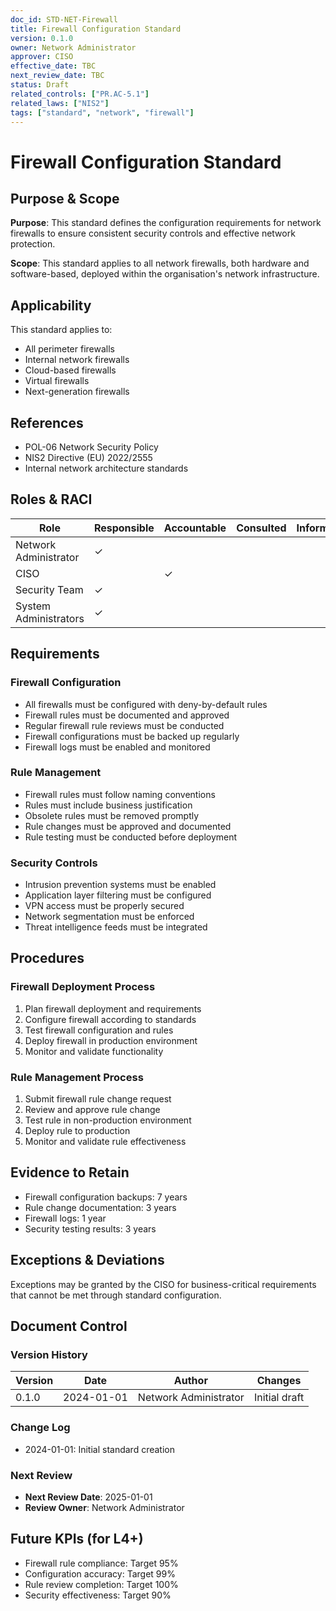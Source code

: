 ```yaml
---
doc_id: STD-NET-Firewall
title: Firewall Configuration Standard
version: 0.1.0
owner: Network Administrator
approver: CISO
effective_date: TBC
next_review_date: TBC
status: Draft
related_controls: ["PR.AC-5.1"]
related_laws: ["NIS2"]
tags: ["standard", "network", "firewall"]
---
```


# Firewall Configuration Standard

## Purpose & Scope

**Purpose**: This standard defines the configuration requirements for network firewalls to ensure consistent security controls and effective network protection.

**Scope**: This standard applies to all network firewalls, both hardware and software-based, deployed within the organisation's network infrastructure.

## Applicability

This standard applies to:
- All perimeter firewalls
- Internal network firewalls
- Cloud-based firewalls
- Virtual firewalls
- Next-generation firewalls

## References

- POL-06 Network Security Policy
- NIS2 Directive (EU) 2022/2555
- Internal network architecture standards

## Roles & RACI

| Role | Responsible | Accountable | Consulted | Informed |
|------|-------------|-------------|-----------|----------|
| Network Administrator | ✓ | | | |
| CISO | | ✓ | | |
| Security Team | ✓ | | | |
| System Administrators | ✓ | | | |

## Requirements

### Firewall Configuration
- All firewalls must be configured with deny-by-default rules
- Firewall rules must be documented and approved
- Regular firewall rule reviews must be conducted
- Firewall configurations must be backed up regularly
- Firewall logs must be enabled and monitored

### Rule Management
- Firewall rules must follow naming conventions
- Rules must include business justification
- Obsolete rules must be removed promptly
- Rule changes must be approved and documented
- Rule testing must be conducted before deployment

### Security Controls
- Intrusion prevention systems must be enabled
- Application layer filtering must be configured
- VPN access must be properly secured
- Network segmentation must be enforced
- Threat intelligence feeds must be integrated

## Procedures

### Firewall Deployment Process
1. Plan firewall deployment and requirements
2. Configure firewall according to standards
3. Test firewall configuration and rules
4. Deploy firewall in production environment
5. Monitor and validate functionality

### Rule Management Process
1. Submit firewall rule change request
2. Review and approve rule change
3. Test rule in non-production environment
4. Deploy rule to production
5. Monitor and validate rule effectiveness

## Evidence to Retain

- Firewall configuration backups: 7 years
- Rule change documentation: 3 years
- Firewall logs: 1 year
- Security testing results: 3 years

## Exceptions & Deviations

Exceptions may be granted by the CISO for business-critical requirements that cannot be met through standard configuration.

## Document Control

### Version History
| Version | Date | Author | Changes |
|---------|------|--------|---------|
| 0.1.0 | 2024-01-01 | Network Administrator | Initial draft |

### Change Log
- 2024-01-01: Initial standard creation

### Next Review
- **Next Review Date**: 2025-01-01
- **Review Owner**: Network Administrator

## Future KPIs (for L4+)
- Firewall rule compliance: Target 95%
- Configuration accuracy: Target 99%
- Rule review completion: Target 100%
- Security effectiveness: Target 90%
